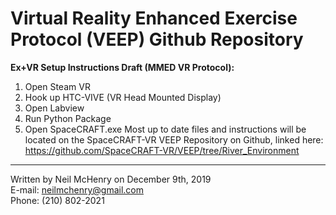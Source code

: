 # Virtual Reality Enhanced Exercise Protocol (VEEP) Github Repository

**Ex+VR Setup Instructions Draft (MMED VR Protocol):**
1.	Open Steam VR
2.	Hook up HTC-VIVE (VR Head Mounted Display)
3.	Open Labview
4.	Run Python Package
5.	Open SpaceCRAFT.exe
Most up to date files and instructions will be located on the SpaceCRAFT-VR VEEP Repository on Github, linked here:
https://github.com/SpaceCRAFT-VR/VEEP/tree/River_Environment
----------------
Written by Neil McHenry on December 9th, 2019<br/>
E-mail: neilmchenry@gmail.com<br/>
Phone: (210) 802-2021

